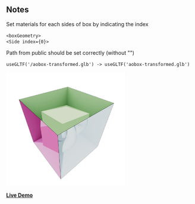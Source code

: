 ## Notes

Set materials for each sides of box by indicating the index
```
<boxGeometry>
<Side index={0}>
```

Path from public should be set correctly (without "\")
```
useGLTF('/aobox-transformed.glb') -> useGLTF('aobox-transformed.glb')
```
<img src="Screenshot.png" width="320px">

[**Live Demo**](https://nodejs.org/en/download/](https://momentchan.github.io/r3f-magic-box/))
